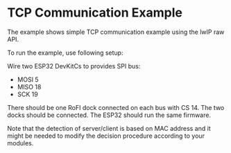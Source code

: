 # TCP Communication Example

The example shows simple TCP communication example using the lwIP raw API.

To run the example, use following setup:

Wire two ESP32 DevKitCs to provides SPI bus:

- MOSI 5
- MISO 18
- SCK 19

There should be one RoFI dock connected on each bus with CS 14. The two docks
should be connected. The ESP32 should run the same firmware.

Note that the detection of server/client is based on MAC address and it might be needed to modify the decision procedure according to your modules.
